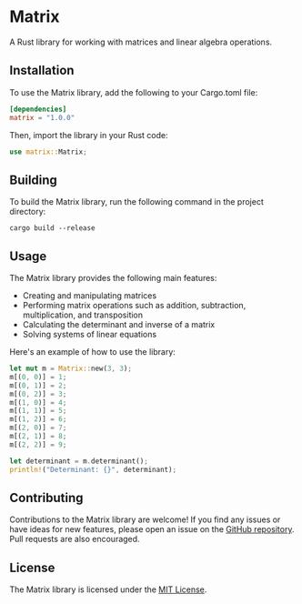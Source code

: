 # Matrix

A Rust library for working with matrices and linear algebra operations.

## Installation

To use the Matrix library, add the following to your Cargo.toml file:

```toml
[dependencies]
matrix = "1.0.0"
```

Then, import the library in your Rust code:

```rust
use matrix::Matrix;
```

## Building

To build the Matrix library, run the following command in the project directory:

```
cargo build --release
```

## Usage

The Matrix library provides the following main features:

- Creating and manipulating matrices
- Performing matrix operations such as addition, subtraction, multiplication, and transposition
- Calculating the determinant and inverse of a matrix
- Solving systems of linear equations

Here's an example of how to use the library:

```rust
let mut m = Matrix::new(3, 3);
m[(0, 0)] = 1;
m[(0, 1)] = 2;
m[(0, 2)] = 3;
m[(1, 0)] = 4;
m[(1, 1)] = 5;
m[(1, 2)] = 6;
m[(2, 0)] = 7;
m[(2, 1)] = 8;
m[(2, 2)] = 9;

let determinant = m.determinant();
println!("Determinant: {}", determinant);
```

## Contributing

Contributions to the Matrix library are welcome! If you find any issues or have ideas for new features, please open an issue on the [GitHub repository](https://github.com/xXDevSShXx/matrix). Pull requests are also encouraged.

## License

The Matrix library is licensed under the [MIT License](LICENSE).
